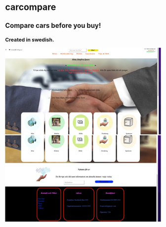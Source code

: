# carcompare

## Compare cars before you buy!

### Created in swedish.

![](carcompare1.jpg)
<br>
![](carcompare2.jpg)

